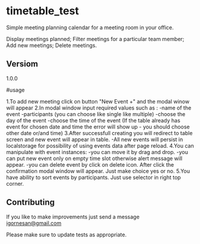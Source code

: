 
# timetable_test
Simple meeting planning calendar for a meeting room in your office.

Display meetings planned;
Filter meetings for a particular team member;
Add new meetings;
Delete meetings.

## Versiom
1.0.0

#usage

1.To add new meeting click on button "New Event +" and the modal winow will appear
2.In modal window input required values such as :
  -name of the event
  -participants (you can choose like single like multiple)
  -choose the day of the event
  -choose the time of the event
(If the table already has event for chosen date and time the error will show up - you should choose other date or/and time)
3.After successfull creating you will redirect to table screen and new event will appear in table.
  -All new events will persist in localstorage for possibility of using events data after page reload.
4.You can manipulate with event instances:
  -you can move it by drag and drop.
  -you can put new event only on empty time slot otherwise alert message will appear.
  -you can delete event by click on delete icon. After click the confirmation modal window will appear. Just make choice yes or no.
 5.You have ability to sort events by participants. Just use selector in right top corner.
 
 ## Contributing
If you like to make improvements just send a message igornesan@gmail.com

Please make sure to update tests as appropriate.



